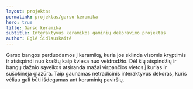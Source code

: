 ```yaml
---
layout: projektas
permalink: projektas/garso-keramika
hero: true
title: Garso keramika
subtitle: Interaktyvus keramikos gaminių dekoravimo projektas
author: Eglė Šidlauskaitė
---
```

Garso bangos perduodamos į keramiką, kuria jos sklinda visomis kryptimis ir
atsispindi nuo kraštų kaip šviesa nuo veidrodžio. Dėl šių atspindžių ir bangų
dažnio sąveikos atsiranda mažai virpančios vietos į kurias ir sušokinėja
glazūra. Taip gaunamas netradicinis interaktyvus dekoras, kuris vėliau gali būti
išdegamas ant keraminių paviršių.
